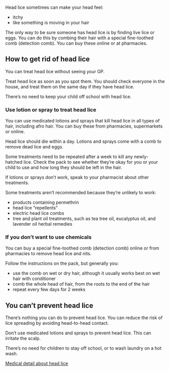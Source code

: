 Head lice sometimes can make your head feel:

-   itchy
-   like something is moving in your hair

The only way to be sure someone has head lice is by finding live lice or
eggs. You can do this by combing their hair with a special fine-toothed
comb (detection comb). You can buy these online or at pharmacies.

How to get rid of head lice
---------------------------

You can treat head lice without seeing your GP.

Treat head lice as soon as you spot them. You should check everyone in
the house, and treat them on the same day if they have head lice.

There’s no need to keep your child off school with head lice.

### Use lotion or spray to treat head lice

You can use medicated lotions and sprays that kill head lice in all
types of hair, including afro hair. You can buy these from pharmacies,
supermarkets or online.

Head lice should die within a day. Lotions and sprays come with a comb
to remove dead lice and eggs.

Some treatments need to be repeated after a week to kill any
newly-hatched lice. Check the pack to see whether they’re okay for you
or your child to use and how long they should be left in the hair.

If lotions or sprays don’t work, speak to your pharmacist about other
treatments.

Some treatments aren’t recommended because they’re unlikely to work:

-   products containing permethrin
-   head lice “repellents”
-   electric head lice combs
-   tree and plant oil treatments, such as tea tree oil, eucalyptus oil,
    and lavender oil herbal remedies

### If you don’t want to use chemicals

You can buy a special fine-toothed comb (detection comb) online or from
pharmacies to remove head lice and nits.

Follow the instructions on the pack, but generally you:

-   use the comb on wet or dry hair, although it usually works best on
    wet hair with conditioner
-   comb the whole head of hair, from the roots to the end of the hair
-   repeat every few days for 2 weeks

You can’t prevent head lice
---------------------------

There’s nothing you can do to prevent head lice. You can reduce the risk
of lice spreading by avoiding head-to-head contact.

Don’t use medicated lotions and sprays to prevent head lice. This can
irritate the scalp.

There’s no need for children to stay off school, or to wash laundry on a
hot wash.

[Medical detail about head lice]

  [Medical detail about head lice]: http://cks.nice.org.uk/head-lice#!diagnosissub